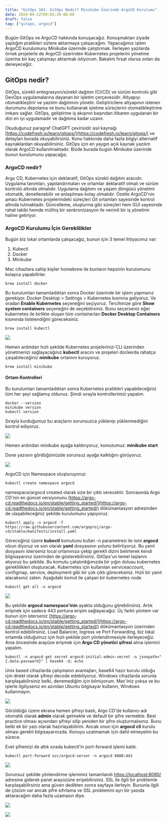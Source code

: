 ```yaml
---
title: "GitOps 101: GitOps Nedir? Minikube Üzerinde ArgoCD Kurulumu"
date: 2024-04-22T09:03:20-08:00
draft: false
tag: ["gitops, argocd"]
---
```


Bugün GitOps ve ArgoCD hakkında konuşacağız. Konuşmaktan ziyade yaptığım pratikleri sizlere aktarmaya çalışacağım. Yapacağımız işlem ArgoCD kurulumunu Minikube üzerinde çalıştırmak. İlerleyen yazılarda örnek projelerle de ArgoCD üzerinden Kubernetes projelerini yönetme üzerine bir kaç çalışmayı aktarmak istiyorum. Bakalım fırsat olursa onları da deneyeceğiz.

## GitOps nedir?

GitOps, sürekli entegrasyon/sürekli dağıtım (CI/CD) ve sürüm kontrolü gibi DevOps uygulamalarına dayanan bir işletim çerçevesidir. Altyapıyı otomatikleştirir ve yazılım dağıtımını yönetir. Geliştiricilere altyapının istenen durumunu depolama ve bunu kullanarak işletme süreçlerini otomatikleştirme imkanı sağlar. GitOps, geliştirme iş akışının başından itibaren uygulanan bir dizi en iyi uygulamadır ve dağıtıma kadar uzanır.

Okuduğunuz paragraf ChatGPT çevirisidir asıl kaynağı [https://codefresh.io/learn/gitops/](https://codefresh.io/learn/gitops/) ve detayları burada okuyabilirsiniz. Konu hakkında daha fazla bilgiyi alternatif kaynaklardan okuyabilirsiniz. GitOps için en yaygın açık kaynak yazılım olarak ArgoCD kullanılmaktadır. Bizde burada bugün Minikube üzerinde bunun kurulumunu yapacağız.

### ArgoCD nedir? 

Argo CD, Kubernetes için deklaratif, GitOps sürekli dağıtım aracıdır. Uygulama tanımları, yapılandırmaları ve ortamlar deklaratif olmalı ve sürüm kontrolü altında olmalıdır. Uygulama dağıtımı ve yaşam döngüsü yönetimi otomatik, denetlenebilir ve anlaşılması kolay olmalıdır. Özetle ArgoCD'nin amacı Kubernetes projelerindeki süreçleri Git ortamları sayesinde kontrol altında tutmaktadır. Güncelleme, oluşturma gibi süreçleri hem GUI sayesinde rahat takibi hemde müthiş bir senkronizasyon ile verimli bir iş yönetimi haline getiriyor.

### ArgoCD Kurulumu İçin Gereklilikler

Bugün biz lokal ortamlarda çalışacağız, bunun için 3 temel ihtiyacımız var:

1.  Kubectl
2.  Docker
3.  Minikube

Mac cihazlara sahip kişiler homebrew ile bunların hepsinin kurulumunu kolayca yapabilirler.

```plaintext
brew install docker
```

Bu kurulumları tamamladıktan sonra Docker üzerinde bir işlem yapmanız gerekiyor. Docker Desktop > Settings > Kubernetes kısmına geliyoruz. Ve oradan **Enable Kubernetes** seçeneğini seçiyoruz. Tercihinize göre **Show system containers** seçeneğini de seçebilirsiniz. Bunu seçerseniz eğer kubernetes ile birlikte oluşan tüm containerları **Docker Desktop Containers** kısmında listelendiğini göreceksiniz.

```plaintext
brew install kubectl
```

![](https://33333.cdn.cke-cs.com/kSW7V9NHUXugvhoQeFaf/images/978e39ef0d85c9df15b53947b8e61585d73a09ad7ab5dc53.png)

Hemen ardından hızlı şekilde Kubernetes projelerinizi CLI üzerinden yönetmenizi sağlayacağınız **kubectl** aracını ve projeleri dockerda rahatça çaışabileceğiniz **minikube** ortamını kuruyoruz.

```plaintext
brew install minikube
```

#### Ortam Kontrolleri

Bu kurulumları tamamladıktan sonra Kubernetes pratikleri yapabileceğiniz tüm her şeyi sağlamış oldunuz. Şimdi sırayla kontrollerimizi yapalım.

```plaintext
docker --version
minikube version
kubectl version
```

Sırayla kurduğumuz bu araçların sorunsuzca yüklenip yüklenmediğini kontrol ediyoruz.

![](https://33333.cdn.cke-cs.com/kSW7V9NHUXugvhoQeFaf/images/e705a924432e279d3696f1aa3c834ae28254343e4e8ac5e8.png)

Hemen ardından minikube ayağa kaldırıyoruz, komutumuz: **minikube start**

Done yazısını gördüğümüzde sorunsuz ayağa kalktığını görüyoruz.

![](https://33333.cdn.cke-cs.com/kSW7V9NHUXugvhoQeFaf/images/5580214ea4f1bbdd89c97e3fc37a18d3435fc066993486ed.png)

ArgoCD için Namespace oluşturuyoruz:

```plaintext
kubectl create namespace argocd
```

namespace/argocd created olarak size bir çıktı verecektir. Sonrasında Argo CD'nin en güncel versiyonunu [https://argo-cd.readthedocs.io/en/stable/getting_started/](https://argo-cd.readthedocs.io/en/stable/getting_started/) dökümantasyon adresinden de ulaşabileceğiniz şekilde kurulumunu yapıyoruz.

```plaintext
kubectl apply -n argocd -f https://raw.githubusercontent.com/argoproj/argo-cd/stable/manifests/install.yaml
```

Göreceğiniz üzere **kubectl** komutunu kullan -n parametresi ile ismi **argocd** olsun diyoruz ve son olarak **yaml** dosyasının yolunu belirtiyoruz. Bu yaml dosyasını isterseniz local ortamınıza çekip gerekli dizini belirterek kendi bilgisayarınız üzerinden de gösterebilirsiniz. GitOps'un temel taşlarını atıyoruz bu şekilde. Bu komutu çalıştırdığımızda bir yığın dolusu kubernetes gereklilikleri oluşturacak. Kubernetes için kullanılan serviceaccount, configmap, service, deployment gibi bir çok çıktı göreceksiniz. Hızlı bir yanıt alacaksınız zaten. Aşağıdaki komut ile çalışan bir kubernetes node

```plaintext
kubectl get all -n argocd
```

![](https://33333.cdn.cke-cs.com/kSW7V9NHUXugvhoQeFaf/images/3cdcc6c99a41f27371be0dad0038194ed02f73f3f545235d.png)

Bu şekilde **argocd namespace'inin** ayakta olduğunu görebilirsiniz. Artık erişmek için sadece 443 portuna erişim sağlayacağız. Üç farklı yöntem var bunun için isterseniz [https://argo-cd.readthedocs.io/en/stable/getting_started/](https://argo-cd.readthedocs.io/en/stable/getting_started/) dökümantasyon üzerinden kontrol edebilirsiniz. Load Balancer, Ingress ve Port Forwarding, biz lokal ortamda olduğumuz için hızlı şekilde port yönlendirmesiyle ilerleyeceğiz. Ama öncesinde arayüze erişmek için **Argo CD yönetici şifresi** alma işlemini yapalım.

```plaintext
kubectl -n argocd get secret argocd-initial-admin-secret -o jsonpath="{.data.password}" | base64 -d; echo
```

Unix based cihazlarda çalışmanın avantajları, base64 hazır kurulu olduğu için direkt olarak şifreyi decode edebiliyoruz. Windows cihazlarda sorunla karşılaşabilirsiniz belki, denemediğim için bilmiyorum. Mac'iniz yoksa ve bu işlerle ilgiliyseniz en azından Ubuntu bilgisayar kullanın, Windows kullanmayın.

![](https://33333.cdn.cke-cs.com/kSW7V9NHUXugvhoQeFaf/images/91972a77b8b33a0e6eda532a3ad881e313e00e490aef44ec.png)

Görüldüğü üzere ekrana hemen şifreyi bastı, Argo CD'de kullanıcı adı otomatik olarak **admin** olarak gelmekte ve default bir şifre vermekte. Best practice olması açısından şifreyi silip yeniden bir şifre oluşturmalısınız. Bunu belki ek bir yazı olarak hazırlayabilirim. Ancak onun için **argocd** **cli** kurulu olması gerekli bilgisayarınızda. Konuyu uzatmamak için dahil etmeyelim bu sürece.

Evet şifremizi de altık sırada kubectl'in port-forward işlemi kaldı.

```plaintext
kubectl port-forward svc/argocd-server -n argocd 8080:443
```

![](https://33333.cdn.cke-cs.com/kSW7V9NHUXugvhoQeFaf/images/263baae09fb8e443c8dbcaabec9b7dd6dd4109d66bc75cdb.png)

Sorunsuz şekilde yönlendirme işlemimiz tamamlandı [https://localhost:8080/](https://localhost:8080/) adresine giderek panel arayüzüne erişebilirsiniz. SSL ile ilgili bir problemle karşılaşabilirsiniz ama güven dedikten sonra sayfaya ilerleyin. Bununla ilgili de çözüm var ancak şifre sıfırlama ve SSL problemini ayrı bir yazıda aktaracağım daha fazla uzamasın diye.

![](https://33333.cdn.cke-cs.com/kSW7V9NHUXugvhoQeFaf/images/9188f75a58aa5b46fe375fa70c9a8b81cca4c3f239a1a967.png)

![](https://33333.cdn.cke-cs.com/kSW7V9NHUXugvhoQeFaf/images/99d17ebe18b9bd45648c504ba2fed4ddff244eeb37c040bb.png)